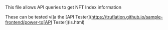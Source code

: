 This file allows API queries to get NFT Index information

These can be tested vi]a the [API Tester](https://truflation.github.io/sample-frontend/power-to[API Tester](ls.html)
